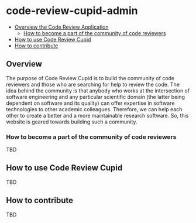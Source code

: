 # code-review-cupid-admin

<!-- TOC depthFrom:2 depthTo:6 withLinks:1 updateOnSave:1 orderedList:0 -->

- [Overview the Code Review Application](#overview)
	- [How to become a part of the community of code reviewers](#community)
- [How to use Code Review Cupid](#guide)
- [How to contribute](#contributing)

<!-- /TOC -->

## Overview

The purpose of Code Review Cupid is to build the community of code reviewers and those who are searching for help to review the code. The idea behind the community is that anybody who works at the intersection of software engineering and any particular scientific domain (the latter being dependent on software and its quality) can offer expertise in software technologies to other academic colleagues. Therefore, we can help each other to create a better and a more maintainable research software. So, this website is geared towards building such a community. 

### How to become a part of the community of code reviewers

TBD

## How to use Code Review Cupid

TBD

## How to contribute

TBD
